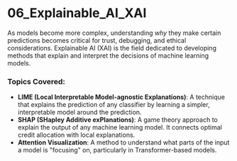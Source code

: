 # 06_Explainable_AI_XAI

As models become more complex, understanding *why* they make certain predictions becomes critical for trust, debugging, and ethical considerations. Explainable AI (XAI) is the field dedicated to developing methods that explain and interpret the decisions of machine learning models.

### Topics Covered:

-   **LIME (Local Interpretable Model-agnostic Explanations)**: A technique that explains the prediction of any classifier by learning a simpler, interpretable model around the prediction.
-   **SHAP (SHapley Additive exPlanations)**: A game theory approach to explain the output of any machine learning model. It connects optimal credit allocation with local explanations.
-   **Attention Visualization**: A method to understand what parts of the input a model is "focusing" on, particularly in Transformer-based models. 